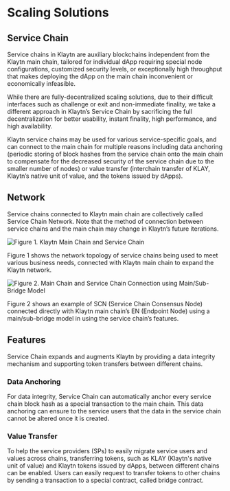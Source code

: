 # Scaling Solutions

## Service Chain <a id="service-chain"></a>

Service chains in Klaytn are auxiliary blockchains independent from the Klaytn main chain,
tailored for individual dApp requiring special node configurations, customized security levels,
or exceptionally high throughput that makes deploying the dApp on the main chain inconvenient or economically infeasible.

While there are fully-decentralized scaling solutions, due to their difficult interfaces such as challenge or exit and non-immediate finality,
we take a different approach in Klaytn’s Service Chain by sacrificing the full decentralization for better usability,
instant finality, high performance, and high availability.

Klaytn service chains may be used for various service-specific goals,
and can connect to the main chain for multiple reasons including data anchoring (periodic storing of block hashes
from the service chain onto the main chain to compensate for the decreased security of the service chain due to the smaller number of nodes) or
value transfer (interchain transfer of KLAY, Klaytn’s native unit of value, and the tokens
issued by dApps).

## Network <a id="network"></a>

Service chains connected to Klaytn main chain are collectively called Service Chain Network.
Note that the method of connection between service chains and the main chain may change in Klaytn’s future iterations.

![Figure 1. Klaytn Main Chain and Service Chain](/img/learn/mainchain_servicechain.png)

Figure 1 shows the network topology of service chains being used to meet various business needs, connected
with Klaytn main chain to expand the Klaytn network.

![Figure 2. Main Chain and Service Chain Connection using Main/Sub-Bridge Model](/img/learn/sc_connection.png)

Figure 2 shows an example of SCN (Service Chain Consensus Node) connected directly with Klaytn main chain’s EN (Endpoint Node)
using a main/sub-bridge model in using the service chain’s features.

## Features <a id="features"></a>

Service Chain expands and augments Klaytn by providing a data integrity mechanism and supporting token transfers between different chains.

### Data Anchoring <a id="data-anchoring"></a>

For data integrity, Service Chain can automatically anchor every service chain block hash as a special transaction to the main chain.
This data anchoring can ensure to the service users that the data in the service chain cannot be altered once it is created.

### Value Transfer <a id="value-transfer"></a>

To help the service providers (SPs) to easily migrate service users and values across chains,
transferring tokens, such as KLAY (Klaytn's native unit of value) and Klaytn tokens issued by dApps, between different chains can be enabled.
Users can easily request to transfer tokens to other chains by sending a transaction to a special contract, called bridge contract.

